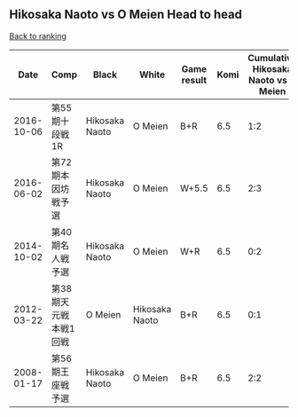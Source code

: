 ## Hikosaka Naoto vs O Meien Head to head

[Back to ranking](../../index.md)




| **Date** | **Comp** | **Black** | **White** | **Game result** | **Komi** | **Cumulative Hikosaka Naoto vs O Meien** | **Hikosaka Naoto streak** | **O Meien streak** | 
| --- | --- | --- | --- | --- | --- | --- | --- | --- |
| 2016-10-06 | 第55期十段戦1R | Hikosaka Naoto | O Meien | B+R | 6.5 | 1:2 | 1 | 0 | 
| 2016-06-02 | 第72期本因坊戦予選 | Hikosaka Naoto | O Meien | W+5.5 | 6.5 | 2:3 | 0 | 1 | 
| 2014-10-02 | 第40期名人戦予選 | Hikosaka Naoto | O Meien | W+R | 6.5 | 0:2 | 0 | 2 | 
| 2012-03-22 | 第38期天元戦本戦1回戦 | O Meien | Hikosaka Naoto | B+R | 6.5 | 0:1 | 0 | 1 | 
| 2008-01-17 | 第56期王座戦予選 | Hikosaka Naoto | O Meien | B+R | 6.5 | 2:2 | 2 | 0 |





